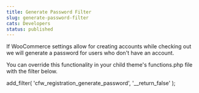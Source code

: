 ```yaml
---
title: Generate Password Filter
slug: generate-password-filter
cats: Developers
status: published
---
```



  <p>
    If WooCommerce settings allow for creating accounts while checking out we will generate a password for users who don't have an account.
  </p>
  <p>
    You can override this functionality&nbsp;in your child theme's functions.php file with the filter below.
  </p>
  <div>
    <div>
      <div>
        add_filter( 'cfw_registration_generate_password', '__return_false' );
      </div>
    </div>
  </div>
